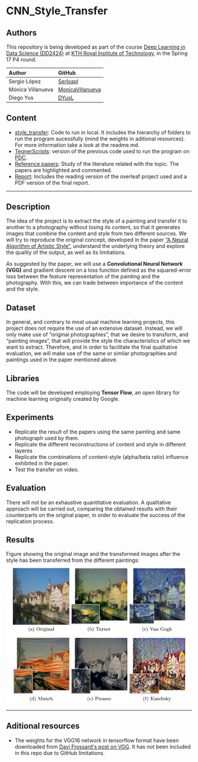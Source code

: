 CNN_Style_Transfer
===================


Authors
-------
This repository is being developed as part of the course [Deep Learning in Data Science (DD2424)](https://www.kth.se/social/course/DD2424/) at [KTH Royal Institute of Technology](http://kth.se), in the Spring 17 P4 round.

| Author               | GitHub                                            |
|:---------------------|:--------------------------------------------------|
| Sergio López | [Serloapl](https://github.com/Serloapl) |
| Mónica Villanueva | [MonicaVillanueva](https://github.com/MonicaVillanueva)     |
| Diego Yus | [DYusL](https://github.com/DYusL)       |

Content
-------

 - [style_transfer](https://github.com/MonicaVillanueva/CNN_Style_Transfer/tree/master/style_transfer): Code to run in local. It includes the hierarchy of folders to run the program sucessfully (mind the weights in aditional resources). For more information take a look at the readme.md.
 - [TegnerScripts](https://github.com/MonicaVillanueva/CNN_Style_Transfer/tree/master/TegnerScripts): version of the previous code used to run the program on [PDC](https://www.pdc.kth.se/).
 - [Reference papers](https://github.com/MonicaVillanueva/CNN_Style_Transfer/tree/master/Reference%20papers): Study of the literature related with the topic. The papers are highlighted and commented.
 - [Report](https://github.com/MonicaVillanueva/CNN_Style_Transfer/tree/master/Report): Includes the reading version of the overleaf project used and a PDF version of the final report.

----------


Description
-------------
The idea of the project is to extract the style of a painting and transfer it to another to a photography without losing its content, so that it generates images that combine the content and style from two different sources. We will try to reproduce the original concept, developed in the paper [“A Neural Algorithm of Artistic Style”](https://arxiv.org/pdf/1508.06576.pdf), understand the underlying theory and explore the quality of the output, as well as its limitations.

As suggested by the paper, we will use a **Convolutional Neural Network (VGG)** and gradient descent on a loss function defined as the squared-error loss between the feature representation of the painting and the photography. With this, we can trade between importance of the content and the style.


Dataset
-------
In general, and contrary to most usual machine learning projects, this project does not require the use of an extensive dataset. Instead, we will only make use of “original photographies”, that we desire to transform, and “painting images”, that will provide the style the characteristics of which we want to extract.
Therefore, and in order to facilitate the final qualitative evaluation, we will make use of the same or similar photographies and paintings used in the paper mentioned above.

Libraries
-------
The code will be developed employing **Tensor Flow**, an open library for machine learning originally created by Google.

Experiments
-------
 - Replicate the result of the papers using the same painting and same photograph used by them.
 - Replicate the different reconstructions of content and style in different layeres
 - Replicate the combinations of content-style (alpha/beta ratio) influence exhibited in the paper.
 - Test the transfer on video.
 
Evaluation
-------
There will not be an exhaustive quantitative evaluation. A qualitative approach will be carried out, comparing the obtained results with their counterparts on the original paper, in order to evaluate the success of the replication process.

Results
------
Figure showing the original image and the transformed images after the style has been transferred from the different paintings:
![Fig1](different_styles.PNG "Different styles")

----------

Aditional resources
-------------------

 - The weights for the VGG16 network in tensorflow format have been downloaded from [Davi Frossard's post on VGG](https://www.cs.toronto.edu/~frossard/post/vgg16/). It has not been included in this repo due to GitHub limitations.


